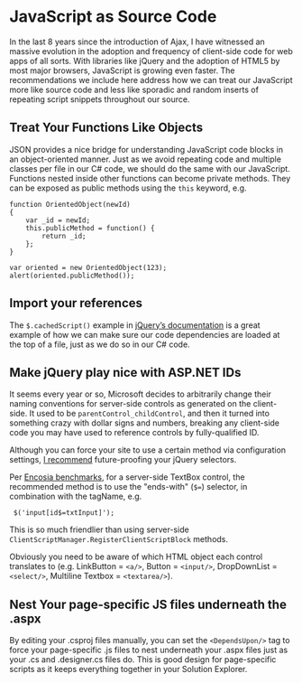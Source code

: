 # JavaScript as Source Code
In the last 8 years since the introduction of Ajax, I have witnessed an massive evolution in the adoption and frequency of client-side code for web apps of all sorts. With libraries like jQuery and the adoption of HTML5 by most major browsers, JavaScript is growing even faster. The recommendations we include here address how we can treat our JavaScript more like source code and less like sporadic and random inserts of repeating script snippets throughout our source.

## Treat Your Functions Like Objects
JSON provides a nice bridge for understanding JavaScript code blocks in an object-oriented manner. Just as we avoid repeating code and multiple classes per file in our C# code, we should do the same with our JavaScript. Functions nested inside other functions can become private methods. They can be exposed as public methods using the `this` keyword, e.g.

    function OrientedObject(newId)
    {
        var _id = newId;
        this.publicMethod = function() {
            return _id;
        };
    }
    
    var oriented = new OrientedObject(123);
    alert(oriented.publicMethod());

## Import your references
The `$.cachedScript()` example in [jQuery’s documentation](http://api.jquery.com/jQuery.getScript/) is a great example of how we can make sure our code dependencies are loaded at the top of a file, just as we do so in our C# code.

## Make jQuery play nice with ASP.NET IDs
It seems every year or so, Microsoft decides to arbitrarily change their naming conventions for server-side controls as generated on the client-side. It used to be `parentControl_childControl`, and then it turned into something crazy with dollar signs and numbers, breaking any client-side code you may have used to reference controls by fully-qualified ID.

Although you can force your site to use a certain method via configuration settings, [I recommend](http://mustfollow.wordpress.com/2012/08/12/optimizing-jquery-selectors-for-asp-net-controls/) future-proofing your jQuery selectors.

Per [Encosia benchmarks](http://encosia.com/11-keystrokes-that-made-my-jquery-selector-run-10x-faster/), for a server-side TextBox control, the recommended method is to use the "ends-with" (`$=`) selector, in combination with the tagName, e.g.

     $('input[id$=txtInput]');

This is so much friendlier than using server-side `ClientScriptManager.RegisterClientScriptBlock` methods.

Obviously you need to be aware of which HTML object each control translates to (e.g. LinkButton = `<a/>`, Button = `<input/>`, DropDownList = `<select/>`, Multiline Textbox = `<textarea/>`).

## Nest Your page-specific JS files underneath the .aspx
By editing your .csproj files manually, you can set the `<DependsUpon/>` tag to force your page-specific .js files to nest underneath your .aspx files just as your .cs and .designer.cs files do. This is good design for page-specific scripts as it keeps everything together in your Solution Explorer.